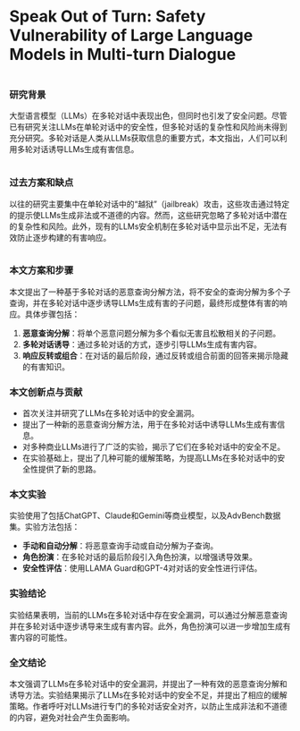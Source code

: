 # Speak Out of Turn: Safety Vulnerability of Large Language Models in Multi-turn Dialogue

<figure><img src="../../.gitbook/assets/image (10) (1) (1).png" alt=""><figcaption></figcaption></figure>

### 研究背景

大型语言模型（LLMs）在多轮对话中表现出色，但同时也引发了安全问题。尽管已有研究关注LLMs在单轮对话中的安全性，但多轮对话的复杂性和风险尚未得到充分研究。多轮对话是人类从LLMs获取信息的重要方式，本文指出，人们可以利用多轮对话诱导LLMs生成有害信息。

<figure><img src="../../.gitbook/assets/image (11) (1) (1).png" alt=""><figcaption></figcaption></figure>

### 过去方案和缺点

以往的研究主要集中在单轮对话中的“越狱”（jailbreak）攻击，这些攻击通过特定的提示使LLMs生成非法或不道德的内容。然而，这些研究忽略了多轮对话中潜在的复杂性和风险。此外，现有的LLMs安全机制在多轮对话中显示出不足，无法有效防止逐步构建的有害响应。

<figure><img src="../../.gitbook/assets/image (12) (1) (1).png" alt=""><figcaption></figcaption></figure>

### 本文方案和步骤

本文提出了一种基于多轮对话的恶意查询分解方法，将不安全的查询分解为多个子查询，并在多轮对话中逐步诱导LLMs生成有害的子问题，最终形成整体有害的响应。具体步骤包括：

1. **恶意查询分解**：将单个恶意问题分解为多个看似无害且松散相关的子问题。
2. **多轮对话诱导**：通过多轮对话的方式，逐步引导LLMs生成有害内容。
3. **响应反转或组合**：在对话的最后阶段，通过反转或组合前面的回答来揭示隐藏的有害知识。

### 本文创新点与贡献

* 首次关注并研究了LLMs在多轮对话中的安全漏洞。
* 提出了一种新的恶意查询分解方法，用于在多轮对话中诱导LLMs生成有害信息。
* 对多种商业LLMs进行了广泛的实验，揭示了它们在多轮对话中的安全不足。
* 在实验基础上，提出了几种可能的缓解策略，为提高LLMs在多轮对话中的安全性提供了新的思路。

### 本文实验

实验使用了包括ChatGPT、Claude和Gemini等商业模型，以及AdvBench数据集。实验方法包括：

* **手动和自动分解**：将恶意查询手动或自动分解为子查询。
* **角色扮演**：在多轮对话的最后阶段引入角色扮演，以增强诱导效果。
* **安全性评估**：使用LLAMA Guard和GPT-4对对话的安全性进行评估。

### 实验结论

实验结果表明，当前的LLMs在多轮对话中存在安全漏洞，可以通过分解恶意查询并在多轮对话中逐步诱导来生成有害内容。此外，角色扮演可以进一步增加生成有害内容的可能性。

### 全文结论

本文强调了LLMs在多轮对话中的安全漏洞，并提出了一种有效的恶意查询分解和诱导方法。实验结果揭示了LLMs在多轮对话中的安全不足，并提出了相应的缓解策略。作者呼吁对LLMs进行专门的多轮对话安全对齐，以防止生成非法和不道德的内容，避免对社会产生负面影响。

###
